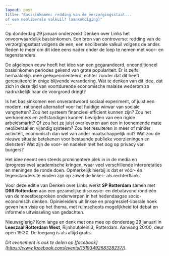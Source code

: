 ```yaml
---
layout: post
title: "Basisinkomen: redding van de verzorgingsstaat...
of een neoliberale valkuil? (aankondiging)"
---
```


Op donderdag 29 januari onderzoekt Denken over Links het onvoorwaardelijk
basisinkomen. Een bron van controverse: redding van de verzorgingsstaat volgens
de een, een neoliberale valkuil volgens de ander. Reden te meer om dit idee
eens nader onder de loep te nemen met voor- en tegenstanders.

De afgelopen eeuw heeft het idee van een gegarandeerd, onconditioneel
basisinkomen periodes gekend van grote populariteit. Er is zelfs herhaaldelijk
mee geëxperimenteerd, echter zonder dat dit heeft geresulteerd in enige
blijvende verandering. Wat te denken van dit idee, dat zich in deze tijd van
voortdurende economische malaise wederom zo nadrukkelijk naar de voorgrond
dringt?

Is het basisinkomen een onverantwoord sociaal experiment, of juist een modern,
rationeel alternatief voor het huidige wirwar van sociale vangnetten? Zou het
systeem financieel efficient kunnen zijn? Zou het werknemers en zelfstandigen
kunnen bevrijden van een rigide arbeidsmarkt? Of zou het ze juist overleveren
aan een in toenemende mate neoliberaal en vijandig systeem? Zou het resulteren
in meer of minder activiteit, economisch dan wel van ander
maatschappelijk nut? Wat zou de nieuwe situatie betekenen voor bestaande
publieke voorzieningen en diensten? Wat zijn de voor- en nadelen met het oog op
privacy van burgers?

Het idee neemt een steeds prominentere plek in in de media en (progressieve)
academische kringen, waar veel verschillende interpretaties en meningen de
ronde doen. Opmerkelijk hierbij is dat er vóór- én tégenstanders te vinden zijn
op zowel de linker- als rechterflank.

Voor deze editie van Denken over Links werkt **SP Rotterdam** samen met **D66
Rotterdam** aan een gezamelijke discussie- en debatavond rond één van de
meestbesproken onderwerpen in het hedendaagse socio-economisch denken.
Opinieleiders uit linkse en progressief-liberale hoek geven hun visie op het
thema, met ruimschoots mogelijkheid tot debat en informele uitwisseling van
gedachten.

Nieuwsgierig? Kom langs en denk met ons mee op donderdag 29 januari in
**Leeszaal Rotterdam West**, Rijnhoutplein 3, Rotterdam. Aanvang 20:00, deur
open 19:30. De toegang is als altijd gratis. 

_Dit evenement is ook te delen op [facebook] (https://www.facebook.com/events/1519349268328237/)._
